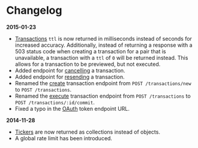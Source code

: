 # Changelog

**2015-01-23**

* [Transactions](#transactions) `ttl` is now returned in milliseconds instead of seconds for increased accuracy. Additionally, instead of returning a response with a 503 status code when creating a transaction for a pair that is unavailable, a transaction with a `ttl` of `0` will be returned instead. This allows for a transaction to be previewed, but not executed.
* Added endpoint for [cancelling](#cancel-a-transaction) a transaction.
* Added endpoint for [resending](#resend-a-transaction) a transaction.
* Renamed the [create](#step-1-create-transaction) transaction endpoint from `POST /transactions/new` to `POST /transactions`.
* Renamed the [execute](#step-2-commit-transaction) transaction endpoint from `POST /transactions` to `POST /transactions/:id/commit`.
* Fixed a typo in the [OAuth](#via-personal-access-tokens) token endpoint URL.

**2014-11-28**

* [Tickers](#tickers) are now returned as collections instead of objects.
* A global rate limit has been introduced.
